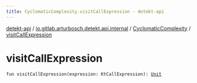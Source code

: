 ```yaml
---
title: CyclomaticComplexity.visitCallExpression - detekt-api
---
```


[detekt-api](../../index.html) / [io.gitlab.arturbosch.detekt.api.internal](../index.html) / [CyclomaticComplexity](index.html) / [visitCallExpression](./visit-call-expression.html)

# visitCallExpression

`fun visitCallExpression(expression: KtCallExpression): `[`Unit`](https://kotlinlang.org/api/latest/jvm/stdlib/kotlin/-unit/index.html)